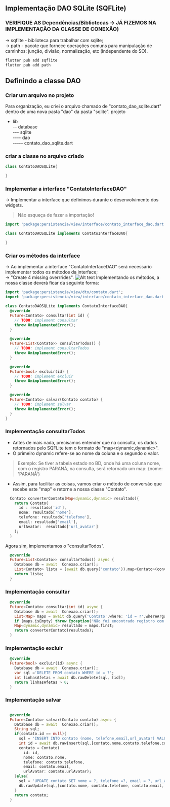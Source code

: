 ## Implementação DAO SQLite (SQFLite)

### VERIFIQUE AS Dependências/Bibliotecas → JÁ FIZEMOS NA IMPLEMENTAÇÃO DA CLASSE DE CONEXÃO)
→ sqflite - biblioteca para trabalhar com sqlite;<br>
→ path - pacote que fornece operações comuns para manipulação de caminhos: junção, divisão, normalização, etc (independente do SO).<br>
```cmd
flutter pub add sqflite
flutter pub add path  
```

## Definindo a classe DAO
### Criar um arquivo no projeto
Para organização, eu criei o arquivo chamado de "contato_dao_sqlite.dart" dentro de uma nova pasta "dao" da pasta "sqlite".
projeto<br>
- lib<br>
-- database<br>
--- sqlite<br>
---- dao<br>
----- contato_dao_sqlite.dart<br>

### criar a classe no arquivo criado
```dart
class ContatoDAOSQLite{

}
```
### Implementar a interface "ContatoInterfaceDAO"
→ Implementar a interface que definimos durante o desenvolvimento dos widgets. <br>
>Não esqueça de fazer a importação!
```dart
import 'package:persistencia/view/interface/contato_interface_dao.dart'; //importanção

class ContatoDAOSQLite implements ContatoInterfaceDAO{

}
```
### Criar os métodos da interface
→ Ao implementar a interface "ContatoInterfaceDAO" será necessário implementar todos os métodos da interface;<br>
→ "Create 4 missing overrrides".
<img src="https://github.com/heliokamakawa/-engenharia-de-software-2023-DDM/blob/main/2%C2%BA%20trimestre/04%20aula/arquivos/interface_dao.png" alt="Alt text" title="imagem da interface dao">
Implementando os métodos, a nossa classe deverá ficar da seguinte forma:
```dart
import 'package:persistencia/view/dto/contato.dart';
import 'package:persistencia/view/interface/contato_interface_dao.dart';

class ContatoDAOSQLite implements ContatoInterfaceDAO{
  @override
  Future<Contato> consultar(int id) {
    // TODO: implement consultar
    throw UnimplementedError();
  }

  @override
  Future<List<Contato>> consultarTodos() {
    // TODO: implement consultarTodos
    throw UnimplementedError();
  }

  @override
  Future<bool> excluir(id) {
    // TODO: implement excluir
    throw UnimplementedError();
  }

  @override
  Future<Contato> salvar(Contato contato) {
    // TODO: implement salvar
    throw UnimplementedError();
  }
}
```
### Implementação consultarTodos
- Antes de mais nada, precisamos entender que na consulta, os dados retornados pelo SQFLite tem o formato de "map<dynamic,dynamic>".<br>
- O primeiro dynamic refere-se ao nome da coluna e o segundo o valor. <br>
>Exemplo: 
>Se tiver a tabela estado no BD, onde há uma coluna nome, com o registro PARANÁ, 
>na consulta, será retornado um map: {nome: 'PARANÁ'}
- Assim, para facilitar as coisas, vamos criar o método de conversão que recebe este "map" e retorne a nossa classe "Contato".<br>
```dart
  Contato converterContato(Map<dynamic,dynamic> resultado){
    return Contato(
      id : resultado['id'],
      nome: resultado['nome'],
      telefone: resultado['telefone'],
      email: resultado['email'],
      urlAvatar:  resultado['url_avatar']
    );
  }
```
Agora sim, implementamos o "consultarTodos".
```dart
  @override
  Future<List<Contato>> consultarTodos() async {
    Database db = await  Conexao.criar(); 
    List<Contato> lista = (await db.query('contato')).map<Contato>(converterContato).toList();
    return lista;
  }
```


### Implementação consultar

```dart
  @override
  Future<Contato> consultar(int id) async {
    Database db = await  Conexao.criar();
    List<Map> maps = await db.query('Contato',where: 'id = ?',whereArgs: [id]);
    if (maps.isEmpty) throw Exception('Não foi encontrado registro com este id');
    Map<dynamic,dynamic> resultado = maps.first;
    return converterContato(resultado);
  }
```

### Implementação excluir

```dart
  @override
  Future<bool> excluir(id) async {
    Database db = await  Conexao.criar();
    var sql ='DELETE FROM contato WHERE id = ?';
    int linhasAfetas = await db.rawDelete(sql, [id]);
    return linhasAfetas > 0;
  }
```


### Implementação salvar

```dart

  @override
  Future<Contato> salvar(Contato contato) async {
    Database db = await  Conexao.criar();
    String sql;
    if(contato.id == null){
      sql = 'INSERT INTO contato (nome, telefone,email,url_avatar) VALUES (?,?,?,?)';
      int id = await db.rawInsert(sql,[contato.nome,contato.telefone,contato.email,contato.urlAvatar]);
      contato = Contato(
        id: id,
        nome: contato.nome, 
        telefone: contato.telefone, 
        email: contato.email, 
        urlAvatar: contato.urlAvatar);
    }else{
      sql = 'UPDATE contato SET nome = ?, telefone =?, email = ?, url_avatar= ? WHERE id = ?';
      db.rawUpdate(sql,[contato.nome, contato.telefone, contato.email, contato.urlAvatar, contato.id]);
    }
    return contato;
  }
```


